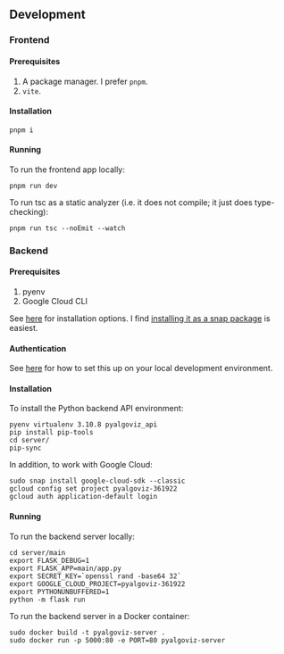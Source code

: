 ## Development

### Frontend

#### Prerequisites

1. A package manager. I prefer `pnpm`.
2. `vite`.

#### Installation

`pnpm i`

#### Running

To run the frontend app locally:

```
pnpm run dev
```

To run tsc as a static analyzer (i.e. it does not compile; it just does
type-checking):

```
pnpm run tsc --noEmit --watch
```

### Backend

#### Prerequisites

1. pyenv
2. Google Cloud CLI

See [here](https://cloud.google.com/sdk/docs/install) for installation options.
I find
[installing it as a snap package](https://cloud.google.com/sdk/docs/downloads-snap)
is easiest.

#### Authentication

See
[here](https://cloud.google.com/docs/authentication/provide-credentials-adc#local-dev)
for how to set this up on your local development environment.

#### Installation

To install the Python backend API environment:

```
pyenv virtualenv 3.10.8 pyalgoviz_api
pip install pip-tools
cd server/
pip-sync
```

In addition, to work with Google Cloud:
```
sudo snap install google-cloud-sdk --classic
gcloud config set project pyalgoviz-361922
gcloud auth application-default login
```

#### Running

To run the backend server locally:

```
cd server/main
export FLASK_DEBUG=1
export FLASK_APP=main/app.py
export SECRET_KEY=`openssl rand -base64 32`
export GOOGLE_CLOUD_PROJECT=pyalgoviz-361922
export PYTHONUNBUFFERED=1
python -m flask run 
```

To run the backend server in a Docker container:
```
sudo docker build -t pyalgoviz-server .
sudo docker run -p 5000:80 -e PORT=80 pyalgoviz-server
```
